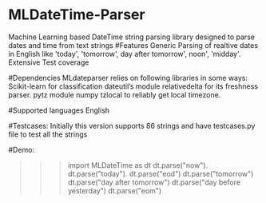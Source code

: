 # MLDateTime-Parser
Machine Learning based DateTime string parsing library designed to parse dates and time  from text strings
#Features
Generic Parsing of realtive dates in English like 'today', 'tomorrow', day after tomorrow', noon', 'midday'.
Extensive Test coverage

#Dependencies
MLdateparser relies on following libraries in some ways:
Scikit-learn for classification
dateutil’s module relativedelta for its freshness parser.
pytz module 
numpy
tzlocal to reliably get local timezone.

#Supported languages
English

#Testcases:
Initially this version supports 86 strings and have testcases.py file to test all the strings


#Demo:
>>>import MLDateTime as dt
>>>dt.parse("now").
>>>dt.parse("today").
>>>dt.parse("eod")
>>>dt.parse("tomorrow")
>>>dt.parse("day after tomorrow")
>>>dt.parse("day before yesterday")
>>>dt.parse("eom")
